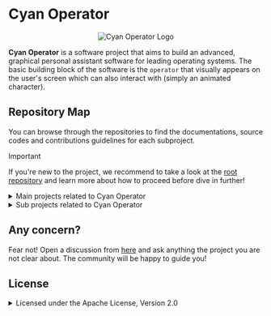 # Cyan Operator

<p align="center">
  <img src="https://raw.githubusercontent.com/CyanOperator/CyanOperator-Specification/main/media/CyanOperator_Logo.png" alt="Cyan Operator Logo"/>
</p>

**Cyan Operator** is a software project that aims to build an advanced, graphical personal assistant software for
leading operating systems. The basic building block of the software is the `operator` that visually appears on the
user's screen which can also interact with (simply an animated character).

## Repository Map

You can browse through the repositories to find the documentations, source codes and contributions guidelines for each
subproject.

> [!IMPORTANT]
> If you're new to the project, we recommend to take a look at the [root repository][ORG_ROOT_REPO] and learn more
> about how to proceed before dive in further!

<details>

<summary>Main projects related to Cyan Operator</summary>

- [.github](https://github.com/cyanoperator/.github) - _GitHub_ profile of Cyan Operator.
- [cyanoperator.github.io](https://github.com/cyanoperator/cyanoperator.github.io) - Official website hosted via _GitHub
  Pages_.
- [CyanOperator][ORG_ROOT_REPO] - Root repository
- [CyanOperator-Specification](https://github.com/cyanoperator/cyanoperator-specification) - Specifications for each
  software or resource group
- [CyanOperator-Server](https://github.com/cyanoperator/cyanoperator-server) - Server application
- [CyanOperator-Operator-Pack](https://github.com/cyanoperator/cyanoperator-operator-pack) - Community based operators
- [CyanOperator-Emulator](https://github.com/cyanoperator/cyanoperator-emulator) - Client application for emulate
  operators
- [CyanOperator-Emulator-UI-Pack](https://github.com/cyanoperator/cyanoperator-emulator-ui-pack) - Community based UIs
  for Emulator
- [CyanOperator-Emulator-Lang-Pack](https://github.com/cyanoperator/cyanoperator-emulator-lang-pack) - Community based
  localizations for Emulator
- [CyanOperator-Designer](https://github.com/cyanoperator/cyanoperator-designer) - Client application for design
  operators
- [CyanOperator-Designer-UI-Pack](https://github.com/cyanoperator/cyanoperator-designer-ui-pack) - Community based UIs
  for Designer
- [CyanOperator-Designer-Lang-Pack](https://github.com/cyanoperator/cyanoperator-designer-lang-pack) - Community based
  localizations for Designer

</details>

<details>

<summary>Sub projects related to Cyan Operator</summary>

Nothing for now!

</details>

## Any concern?

Fear not! Open a discussion from [here][ORG_DISCUSSIONS] and ask anything the project you are not clear about. The
community will be happy to guide you!

## License

<details>

<summary>Licensed under the Apache License, Version 2.0</summary>

```text
Copyright 2025 Naveen N. Balasooriya

Licensed under the Apache License, Version 2.0 (the "License");
you may not use this file except in compliance with the License. 
You may obtain a copy of the License at

   https://www.apache.org/licenses/LICENSE-2.0

Unless required by applicable law or agreed to in writing, software
distributed under the License is distributed on an "AS IS" BASIS,
WITHOUT WARRANTIES OR CONDITIONS OF ANY KIND, either express or implied.
See the License for the specific language governing permissions and
limitations under the License.
```

</details>

[ORG_ROOT_REPO]: https://github.com/cyanoperator/cyanoperator

[ORG_DISCUSSIONS]: https://github.com/orgs/CyanOperator/discussions

[ORG_DOMAIN_URL]: https://operator.cyanworks.org